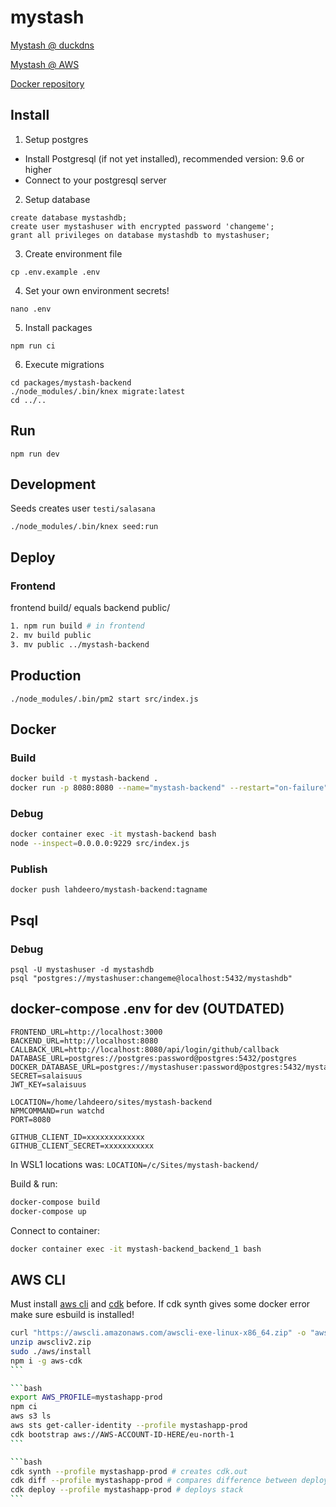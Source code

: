 mystash
============

[Mystash @ duckdns](https://mystash.duckdns.org)

[Mystash @ AWS](https://dn422ddfagn9t.cloudfront.net)

[Docker repository](https://hub.docker.com/repository/docker/lahdeero/mystash-backend/general)

## Install

1. Setup postgres
  - Install Postgresql (if not yet installed), recommended version: 9.6 or higher
  - Connect to your postgresql server

2. Setup database
```
create database mystashdb;
create user mystashuser with encrypted password 'changeme';
grant all privileges on database mystashdb to mystashuser;
```

3. Create environment file
```
cp .env.example .env
```

4. Set your own environment secrets!
```
nano .env
```

5. Install packages
```
npm run ci
```

6. Execute migrations
```
cd packages/mystash-backend
./node_modules/.bin/knex migrate:latest
cd ../..
```

## Run

```
npm run dev
```

## Development

Seeds creates user
``
testi/salasana
``
```
./node_modules/.bin/knex seed:run
```

## Deploy

### Frontend

frontend build/ equals backend public/

```bash
1. npm run build # in frontend
2. mv build public
3. mv public ../mystash-backend
```

## Production

```
./node_modules/.bin/pm2 start src/index.js
```

## Docker

### Build

```bash
docker build -t mystash-backend .
docker run -p 8080:8080 --name="mystash-backend" --restart="on-failure" mystash-backend
```

### Debug

```bash
docker container exec -it mystash-backend bash
node --inspect=0.0.0.0:9229 src/index.js
```

### Publish

```
docker push lahdeero/mystash-backend:tagname
```

## Psql

### Debug

```
psql -U mystashuser -d mystashdb
psql "postgres://mystashuser:changeme@localhost:5432/mystashdb"
```

## docker-compose .env for dev (OUTDATED)
```
FRONTEND_URL=http://localhost:3000
BACKEND_URL=http://localhost:8080
CALLBACK_URL=http://localhost:8080/api/login/github/callback
DATABASE_URL=postgres://postgres:password@postgres:5432/postgres
DOCKER_DATABASE_URL=postgres://mystashuser:password@postgres:5432/mystashdb
SECRET=salaisuus
JWT_KEY=salaisuus

LOCATION=/home/lahdeero/sites/mystash-backend
NPMCOMMAND=run watchd
PORT=8080

GITHUB_CLIENT_ID=xxxxxxxxxxxxx
GITHUB_CLIENT_SECRET=xxxxxxxxxxx
```

In WSL1 locations was:
```LOCATION=/c/Sites/mystash-backend/```

Build & run:
```bash
docker-compose build
docker-compose up
```

Connect to container:
```bash
docker container exec -it mystash-backend_backend_1 bash
```

## AWS CLI

Must install [aws cli](https://aws.amazon.com/cli/) and [cdk](https://github.com/aws/aws-cdk/tree/main) before. If cdk synth gives some docker error make sure esbuild is installed!

````bash
curl "https://awscli.amazonaws.com/awscli-exe-linux-x86_64.zip" -o "awscliv2.zip"
unzip awscliv2.zip
sudo ./aws/install
npm i -g aws-cdk
```

```bash
export AWS_PROFILE=mystashapp-prod
npm ci
aws s3 ls
aws sts get-caller-identity --profile mystashapp-prod
cdk bootstrap aws://AWS-ACCOUNT-ID-HERE/eu-north-1
```

```bash
cdk synth --profile mystashapp-prod # creates cdk.out
cdk diff --profile mystashapp-prod # compares difference between deployed stack
cdk deploy --profile mystashapp-prod # deploys stack
```
